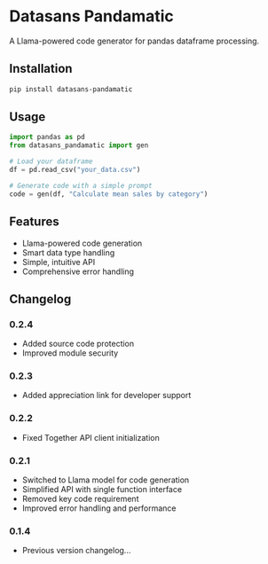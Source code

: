 # Datasans Pandamatic

A Llama-powered code generator for pandas dataframe processing.

## Installation

```bash
pip install datasans-pandamatic
```

## Usage

```python
import pandas as pd
from datasans_pandamatic import gen

# Load your dataframe
df = pd.read_csv("your_data.csv")

# Generate code with a simple prompt
code = gen(df, "Calculate mean sales by category")
```

## Features

- Llama-powered code generation
- Smart data type handling
- Simple, intuitive API
- Comprehensive error handling

## Changelog

### 0.2.4
- Added source code protection
- Improved module security

### 0.2.3
- Added appreciation link for developer support

### 0.2.2
- Fixed Together API client initialization

### 0.2.1
- Switched to Llama model for code generation
- Simplified API with single function interface
- Removed key code requirement
- Improved error handling and performance

### 0.1.4
- Previous version changelog...
